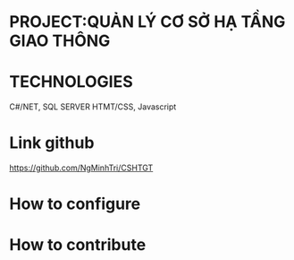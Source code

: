 ﻿# PROJECT:QUẢN LÝ CƠ SỞ HẠ TẦNG GIAO THÔNG
# TECHNOLOGIES
C#/NET, SQL SERVER
HTMT/CSS, Javascript
# Link github
https://github.com/NgMinhTri/CSHTGT
# How to configure 
# How to contribute